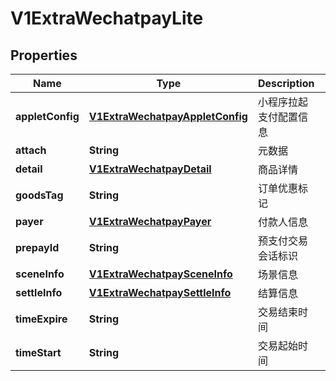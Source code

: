 
# V1ExtraWechatpayLite

## Properties
Name | Type | Description | Notes
------------ | ------------- | ------------- | -------------
**appletConfig** | [**V1ExtraWechatpayAppletConfig**](V1ExtraWechatpayAppletConfig.md) | 小程序拉起支付配置信息 |  [optional]
**attach** | **String** | 元数据 |  [optional]
**detail** | [**V1ExtraWechatpayDetail**](V1ExtraWechatpayDetail.md) | 商品详情 |  [optional]
**goodsTag** | **String** | 订单优惠标记 |  [optional]
**payer** | [**V1ExtraWechatpayPayer**](V1ExtraWechatpayPayer.md) | 付款人信息 |  [optional]
**prepayId** | **String** | 预支付交易会话标识 |  [optional]
**sceneInfo** | [**V1ExtraWechatpaySceneInfo**](V1ExtraWechatpaySceneInfo.md) | 场景信息 |  [optional]
**settleInfo** | [**V1ExtraWechatpaySettleInfo**](V1ExtraWechatpaySettleInfo.md) | 结算信息 |  [optional]
**timeExpire** | **String** | 交易结束时间 |  [optional]
**timeStart** | **String** | 交易起始时间 |  [optional]



